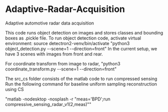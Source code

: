 # Adaptive-Radar-Acquisition
Adaptive automotive radar data acquisition 


This code runs object detection on images and stores classes and bounding boxes as .pickle file. 
To run object detection code, activate virtual environment: source detectron2-venv/bin/activate
"python3 object_detection.py --scene=1 --direction=front" 
In the current setup, we have 3 scenes with images from front and rear. 

For coordinate transform from image to radar, 
"python3 coordinate_transform.py --scene=1 --direction=front"

The src_cs folder consists of the matlab code to run compressed sensing 
Run the following command for baseline uniform sampling reconstruction using CS

"matlab -nodesktop -nosplash -r "meas='BPD';run compressive_sensing_radar_v1(2,meas)""  
 
